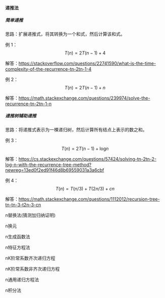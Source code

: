 #### 递推法

##### 简单递推

思路：扩展递推式，将其转换为一个和式，然后计算该和式。

例 1：$$T(n) = 2T(n-1) + 4$$

解答：https://stackoverflow.com/questions/22741590/what-is-the-time-complexity-of-the-recurrence-tn-2tn-1-4

例 2：$$T(n) = 2T(n-1) + n$$

解答：https://math.stackexchange.com/questions/239974/solve-the-recurrence-tn-2tn-1-n

##### 递推树辅助递推

思路：将递推式表示为一棵递归树，然后计算所有结点上表示的数之和。

例 3：$$T(n) = 2T(n-1) + \log_{}n$$

解答：https://cs.stackexchange.com/questions/57424/solving-tn-2tn-2-log-n-with-the-recurrence-tree-method?newreg=13ed0f2ed91f46d8b69559031a3a6cbf

例 4：$$T(n) = T(n/3) + T(2n/3) + cn$$

解答：https://math.stackexchange.com/questions/1112012/recursion-tree-tn-tn-3-t2n-3-cn

n替换法(猜测加归纳证明)

n换元

n生成函数法

n特征方程法

nK阶常系数齐次递归方程

nK阶常系数非齐次递归方程

n通用递归方程法

n积分法
